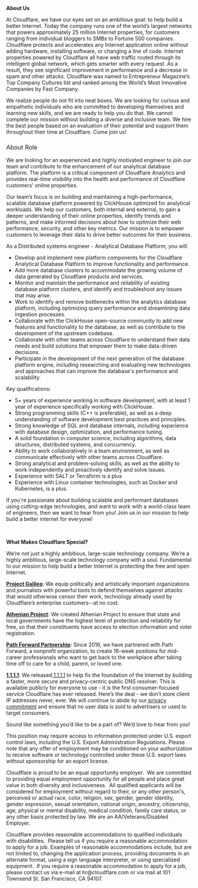 <div class="content-intro">
	<div><strong>About Us</strong></div>
	<div>
		<p><span style="font-weight: 400;">At Cloudflare, we have our eyes set on an ambitious goal: to help build a better Internet. Today the company runs one of the world’s largest networks that powers approximately 25 million Internet properties, for customers ranging from individual bloggers to SMBs to Fortune 500 companies. Cloudflare protects and accelerates any Internet application online without adding hardware, installing software, or changing a line of code. Internet properties powered by Cloudflare all have web traffic routed through its intelligent global network, which gets smarter with every request. As a result, they see significant improvement in performance and a decrease in spam and other attacks. Cloudflare was named to Entrepreneur Magazine’s Top Company Cultures list and ranked among the World’s Most Innovative Companies by Fast Company.</span><span style="font-weight: 400;">&nbsp;</span></p>
		<p><span style="font-weight: 400;">We realize people do not fit into neat boxes. We are looking for curious and empathetic individuals who are committed to developing themselves and learning new skills, and we are ready to help you do that. We cannot complete our mission without building a diverse and inclusive team. We hire the best people based on an evaluation of their potential and support them throughout their time at Cloudflare. Come join us!&nbsp;</span></p>
	</div>
</div>
<h3><span style="font-weight: 400;">About Role</span></h3>
<p><span style="font-weight: 400;">We are looking for an experienced and highly motivated engineer to join our team and contribute to the enhancement of our analytical database platform. The platform is a critical component of Cloudflare Analytics and provides real-time visibility into the health and performance of Cloudflare customers' online properties.</span></p>
<p><span style="font-weight: 400;">Our team’s focus is on building and maintaining a high-performance, scalable database platform powered by ClickHouse optimized for analytical workloads. We help our customers, both internal and external, to gain a deeper understanding of their online properties, identify trends and patterns, and make informed decisions about how to optimize their web performance, security, and other key metrics. Our mission is to empower customers to leverage their data to drive better outcomes for their business.</span></p>
<p><span style="font-weight: 400;">As a Distributed systems engineer - Analytical Database Platform, you will:</span></p>
<ul>
	<li style="font-weight: 400;"><span style="font-weight: 400;">Develop and implement new platform components for the Cloudflare Analytical Database Platform to improve functionality and performance.</span></li>
	<li style="font-weight: 400;"><span style="font-weight: 400;">Add more database clusters to accommodate the growing volume of data generated by Cloudflare products and services.</span></li>
	<li style="font-weight: 400;"><span style="font-weight: 400;">Monitor and maintain the performance and reliability of existing database platform clusters, and identify and troubleshoot any issues that may arise.</span></li>
	<li style="font-weight: 400;"><span style="font-weight: 400;">Work to identify and remove bottlenecks within the analytics database platform, including optimizing query performance and streamlining data ingestion processes.</span></li>
	<li style="font-weight: 400;"><span style="font-weight: 400;">Collaborate with the ClickHouse open-source community to add new features and functionality to the database, as well as contribute to the development of the upstream codebase.</span></li>
	<li style="font-weight: 400;"><span style="font-weight: 400;">Collaborate with other teams across Cloudflare to understand their data needs and build solutions that empower them to make data-driven decisions.</span></li>
	<li style="font-weight: 400;"><span style="font-weight: 400;">Participate in the development of the next generation of the database platform engine, including researching and evaluating new technologies and approaches that can improve the database's performance and scalability.</span></li>
</ul>
<p><span style="font-weight: 400;">Key qualifications:</span></p>
<ul>
	<li style="font-weight: 400;"><span style="font-weight: 400;">5+ years of experience working in software development, with at least 1 year of experience specifically working with ClickHouse.</span></li>
	<li style="font-weight: 400;"><span style="font-weight: 400;">Strong programming skills (C++ is preferable), as well as a deep understanding of software development best practices and principles.</span></li>
	<li style="font-weight: 400;"><span style="font-weight: 400;">Strong knowledge of SQL and database internals, including experience with database design, optimization, and performance tuning.</span></li>
	<li style="font-weight: 400;"><span style="font-weight: 400;">A solid foundation in computer science, including algorithms, data structures, distributed systems, and concurrency.</span></li>
	<li style="font-weight: 400;"><span style="font-weight: 400;">Ability to work collaboratively in a team environment, as well as communicate effectively with other teams across Cloudflare.</span></li>
	<li style="font-weight: 400;"><span style="font-weight: 400;">Strong analytical and problem-solving skills, as well as the ability to work independently and proactively identify and solve issues.</span></li>
	<li style="font-weight: 400;"><span style="font-weight: 400;">Experience with SALT or Terraform is a plus</span></li>
	<li style="font-weight: 400;"><span style="font-weight: 400;">Experience with Linux container technologies, such as Docker and Kubernetes, is a plus.</span></li>
</ul>
<p><span style="font-weight: 400;">If you're passionate about building scalable and performant databases using cutting-edge technologies, and want to work with a world-class team of engineers, then we want to hear from you! Join us in our mission to help build a better internet for everyone!</span></p>
<p>&nbsp;</p>
<div class="content-conclusion">
	<p><strong>What Makes Cloudflare Special?</strong></p>
	<p><span style="font-weight: 400;">We’re not just a highly ambitious, large-scale technology company. We’re a highly ambitious, large-scale technology company with a soul. Fundamental to our mission to help build a better Internet is protecting the free and open Internet.</span></p>
	<p><a href="https://blog.cloudflare.com/protecting-free-expression-online/"><strong>Project Galileo</strong></a><span style="font-weight: 400;">: We equip politically and artistically important organizations and journalists with powerful tools to defend themselves against attacks that would otherwise censor their work, technology already used by Cloudflare’s enterprise customers--at no cost.</span></p>
	<p><strong><a href="https://www.cloudflare.com/athenian/">Athenian Project</a></strong><span style="font-weight: 400;">: We created Athenian Project to ensure that state and local governments have the highest level of protection and reliability for free, so that their constituents have access to election information and voter registration.</span></p>
	<p><a href="https://blog.cloudflare.com/tag/path-forward/"><strong>Path Forward Partnership</strong></a><span style="font-weight: 400;">: Since 2016, we have partnered with Path Forward, a nonprofit organization, to create 16-week positions for mid-career professionals who want to get back to the workplace after taking time off to care for a child, parent, or loved one.</span></p>
	<p><a href="https://1.1.1.1/"><strong>1.1.1.1</strong></a><span style="font-weight: 400;">: We released</span><a href="https://1.1.1.1/"> <span style="font-weight: 400;">1.1.1.1</span></a><span style="font-weight: 400;"> to help fix the foundation of the Internet by building a faster, more secure and privacy-centric public DNS resolver. This is available publicly for everyone to use - it is the first consumer-focused service Cloudflare has ever released. Here’s the deal - we don’t store client IP addresses never, ever. We will continue to abide by our</span><a href="https://developers.cloudflare.com/1.1.1.1/privacy/public-dns-resolver"> privacy commitment</a><span style="font-weight: 400;"> and ensure that no user data is sold to advertisers or used to target consumers.</span></p>
	<p><span style="font-weight: 400;">Sound like something you’d like to be a part of? We’d love to hear from you!</span></p>
	<p><span style="font-weight: 400;">This position may require access to information protected under U.S. export control laws, including the U.S. Export Administration Regulations. Please note that any offer of employment may be conditioned on your authorization to receive software or technology controlled under these U.S. export laws without sponsorship for an export license.</span></p>
	<p><span style="font-weight: 400;">Cloudflare is proud to be an equal opportunity employer. &nbsp;We are committed to providing equal employment opportunity for all people and place great value in both diversity and inclusiveness. &nbsp;All qualified applicants will be considered for employment without regard to their, or any other person's, perceived or actual</span> <span style="font-weight: 400;">race, color, religion, sex, gender, gender identity, gender expression, sexual orientation, national origin, ancestry, citizenship, age, physical or mental disability, medical condition, family care status, or any other basis protected by law. </span><span style="font-weight: 400;">We are an AA/Veterans/Disabled Employer.</span></p>
	<p><span style="font-weight: 400;">Cloudflare provides reasonable accommodations to qualified individuals with disabilities. &nbsp;Please tell us if you require a reasonable accommodation to apply for a job. Examples of reasonable accommodations include, but are not limited to, changing the application process, providing documents in an alternate format, using a sign language interpreter, or using specialized equipment. &nbsp;If you require a reasonable accommodation to apply for a job, please contact us via e-mail at </span><span style="font-weight: 400;">hr@cloudflare.com</span><span style="font-weight: 400;"> or via mail at 101 Townsend St. San Francisco, CA 94107.</span></p>
</div>